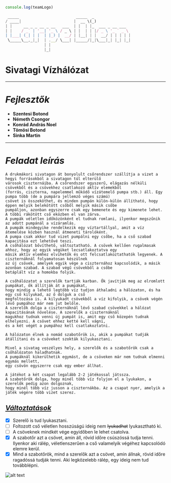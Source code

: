 ```js
console.log(teamLogo)

 _____                         _____  _                
/ ____|                       |  __ \(_)               
| |     __ _ _ __ _ __   ___  | |  | |_  ___ _ __ ___  
| |    / _` | '__| '_ \ / _ \ | |  | | |/ _ \ '_ ` _ \
| |___| (_| | |  | |_) |  __/ | |__| | |  __/ | | | | |
 \_____\__,_|_|  | .__/ \___| |_____/|_|\___|_| |_| |_|
                 | |                                   
                 |_|                                   
```
# **Sivatagi Vízhálózat**

---
# *Fejlesztők*
* **Szentesi Botond**
* **Németh Csongor**
* **Konrád András Noel**
* **Tömösi Botond**
* **Sinka Martin**
---
# *Feladat leírás*

```
A drukmákori sivatagon át bonyolult csőrendszer szállítja a vizet a hegyi forrásokból a sivatagon túl elterülő 
városok ciszternáiba. A csőrendszer egyszerű, elágazás nélküli csövekből és a csövekhez csatlakozó aktív elemekből 
(forrás, ciszterna, napelemmel működő vízátemelő pumpa stb.) áll. Egy pumpa több (de a pumpára jellemző véges számú) 
csövet is összeköthet, és minden pumpán külön-külön állítható, hogy éppen melyik belekötött csőből melyik másik csőbe 
pumpáljon, azonban egyszerre csak egy bemenete és egy kimenete lehet. A többi rákötött cső eközben el van zárva. 
A pumpák véletlen időközönként el tudnak romlani, ilyenkor megszűnik az adott pumpánál a vízáramlás. 
A pumpák mindegyike rendelkezik egy víztartállyal, amit a víz átemelése közben használ átmeneti tárolóként. 
A pumpa csak akkor tud vizet pumpálni egy csőbe, ha a cső szabad kapacitása ezt lehetővé teszi.
A csőhálózat bővíthető, változtatható. A csövek kellően rugalmasak ahhoz, hogy az egyik végüket lecsatlakoztatva egy 
másik aktív elemhez elvihetők és ott felcsatlakoztathatók legyenek. A ciszternáknál folyamatosan készülnek 
az új csövek, amelyek egyik vége a ciszternához kapcsolódik, a másik azonban szabad. A szabad végű csövekből a csőbe 
betáplált víz a homokba folyik.

A csőhálózatot a szerelők tartják karban. Ők javítják meg az elromlott pumpákat, ők állítják át a pumpákat, 
hogy mindig a lehető legtöbb víz tudjon áthaladni a hálózaton, és ha egy cső kilyukad, az ő dolguk a cső 
megfoltozása is. A kilyukadt csövekből a víz kifolyik, a csövek végén lévő pumpához már nem jut belőle. 
A szerelők dolga a ciszternáknál lévő szabad csövekkel a hálózat kapacitásának növelése. A szerelők a ciszternáknál 
magukhoz tudnak venni új pumpát is, amit egy cső közepén tudnak elhelyezni. A csövet ehhez ketté kell vágni, 
és a két végét a pumpához kell csatlakoztatni.

A hálózaton élnek a nomád szabotőrök is, akik a pumpákat tudják átállítani és a csöveket szokták kilyukasztani.

Mivel a sivatag veszélyes hely, a szerelők és a szabotőrök csak a csőhálózaton haladhatnak. 
A pumpáknál kikerülhetik egymást, de a csöveken már nem tudnak elmenni egymás mellett, 
egy csövön egyszerre csak egy ember állhat.

A játékot a két csapat legalább 2-2 játékossal játssza. 
A szabotőrök dolga, hogy minél több víz folyjon el a lyukakon, a szerelők pedig azon dolgoznak, 
hogy minél több víz jusson a ciszternákba. Az a csapat nyer, amelyik a játék végére több vizet szerez.
```

##  [*Változtatások*](https://www.iit.bme.hu/file/11582/feladat "iit.bme.hu")
- [x] Szerelő is tud lyukasztani.
- [ ] Foltozott cső véletlen hosszúságú ideig nem ~~lyukadhat~~ lyukasztható ki.
- [ ] A csöveknek mindkét vége egyidőben le lehet csatolva.
- [x] A szabotőr azt a csövet, amin áll, rövid időre csúszóssá tudja tenni. Ilyenkor aki rálép, véletlenszerűen a cső 
valamelyik végéhez kapcsolódó elemre kerül.
- [x] Mind a szabotőrök, mind a szerelők azt a csövet, amin állnak, rövid időre ragadóssá tudják tenni.
Aki legközelebb rálép, egy ideig nem tud továbblépni.

![alt text](https://pbs.twimg.com/profile_images/3626454736/125a872edf2d09ea049828b138533e45_400x400.jpeg "+9feka")